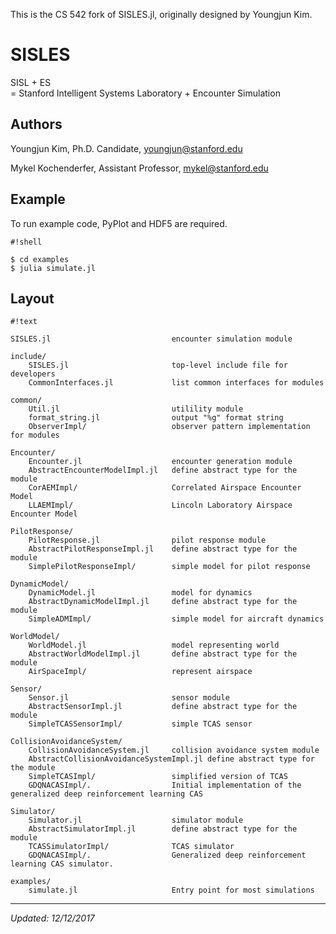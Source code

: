 This is the CS 542 fork of SISLES.jl, originally designed by Youngjun Kim.  

# SISLES

SISL + ES  
= Stanford Intelligent Systems Laboratory + Encounter Simulation


## Authors

Youngjun Kim, Ph.D. Candidate, youngjun@stanford.edu

Mykel Kochenderfer, Assistant Professor, mykel@stanford.edu

## Example

To run example code, PyPlot and HDF5 are required.

```
#!shell

$ cd examples
$ julia simulate.jl

```


## Layout

```
#!text

SISLES.jl                           encounter simulation module

include/
    SISLES.jl                       top-level include file for developers
    CommonInterfaces.jl             list common interfaces for modules

common/
    Util.jl                         utilility module
    format_string.jl                output "%g" format string
    ObserverImpl/                   observer pattern implementation for modules

Encounter/
    Encounter.jl                    encounter generation module
    AbstractEncounterModelImpl.jl   define abstract type for the module
    CorAEMImpl/                     Correlated Airspace Encounter Model
    LLAEMImpl/                      Lincoln Laboratory Airspace Encounter Model

PilotResponse/
    PilotResponse.jl                pilot response module
    AbstractPilotResponseImpl.jl    define abstract type for the module
    SimplePilotResponseImpl/        simple model for pilot response

DynamicModel/
    DynamicModel.jl                 model for dynamics
    AbstractDynamicModelImpl.jl     define abstract type for the module
    SimpleADMImpl/                  simple model for aircraft dynamics

WorldModel/
    WorldModel.jl                   model representing world
    AbstractWorldModelImpl.jl       define abstract type for the module
    AirSpaceImpl/                   represent airspace

Sensor/
    Sensor.jl                       sensor module
    AbstractSensorImpl.jl           define abstract type for the module
    SimpleTCASSensorImpl/           simple TCAS sensor

CollisionAvoidanceSystem/
    CollisionAvoidanceSystem.jl     collision avoidance system module
    AbstractCollisionAvoidanceSystemImpl.jl define abstract type for the module
    SimpleTCASImpl/                 simplified version of TCAS
    GDQNACASImpl/.                  Initial implementation of the generalized deep reinforcement learning CAS

Simulator/
    Simulator.jl                    simulator module
    AbstractSimulatorImpl.jl        define abstract type for the module
    TCASSimulatorImpl/              TCAS simulator
    GDQNACASImpl/.                  Generalized deep reinforcement learning CAS simulator.

examples/
    simulate.jl                     Entry point for most simulations
```


***

*Updated: 12/12/2017*

